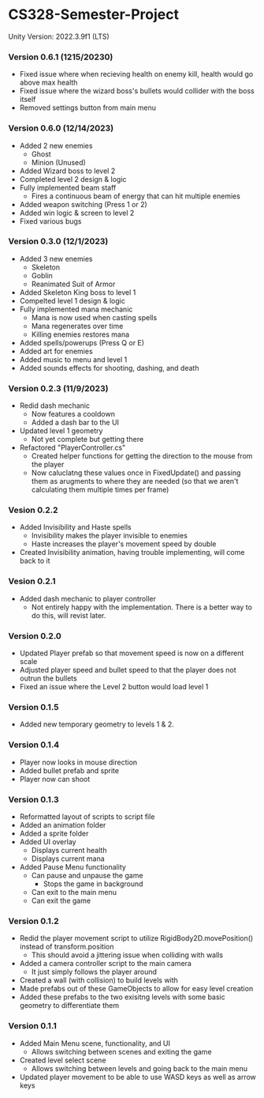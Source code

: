 # CS328-Semester-Project

Unity Version: 2022.3.9f1 (LTS)

### Version 0.6.1 (1215/20230)
- Fixed issue where when recieving health on enemy kill, health would go above max health
- Fixed issue where the wizard boss's bullets would collider with the boss itself
- Removed settings button from main menu

### Version 0.6.0 (12/14/2023)
- Added 2 new enemies
    - Ghost
    - Minion (Unused)
- Added Wizard boss to level 2
- Completed level 2 design & logic
- Fully implemented beam staff
    - Fires a continuous beam of energy that can hit multiple enemies
- Added weapon switching (Press 1 or 2)
- Added win logic & screen to level 2
- Fixed various bugs

### Version 0.3.0 (12/1/2023)
- Added 3 new enemies
    - Skeleton
    - Goblin
    - Reanimated Suit of Armor
- Added Skeleton King boss to level 1
- Compelted level 1 design & logic
- Fully implemented mana mechanic
    - Mana is now used when casting spells
    - Mana regenerates over time
    - Killing enemies restores mana
- Added spells/powerups (Press Q or E)
- Added art for enemies
- Added music to menu and level 1
- Added sounds effects for shooting, dashing, and death

### Version 0.2.3 (11/9/2023)
- Redid dash mechanic
    - Now features a cooldown
    - Added a dash bar to the UI
- Updated level 1 geometry
    - Not yet complete but getting there
- Refactored "PlayerController.cs"
    - Created helper functions for getting the direction to the mouse from the player
    - Now caluclatng these values once in FixedUpdate() and passing them as arugments to where they are needed (so that we aren't calculating them multiple times per frame)

### Vesion 0.2.2
- Added Invisibility and Haste spells
    - Invisibility makes the player invisible to enemies
    - Haste increases the player's movement speed by double
- Created Invisibility animation, having trouble implementing, will come back to it


### Vesion 0.2.1
- Added dash mechanic to player controller
    - Not entirely happy with the implementation. There is a better way to do this, will revist later.

### Version 0.2.0 
- Updated Player prefab so that movement speed is now on a different scale
- Adjusted player speed and bullet speed to that the player does not outrun the bullets
- Fixed an issue where the Level 2 button would load level 1

### Version 0.1.5
- Added new temporary geometry to levels 1 & 2.

### Version 0.1.4
- Player now looks in mouse direction
- Added bullet prefab and sprite
- Player now can shoot

### Version 0.1.3
- Reformatted layout of scripts to script file
- Added an animation folder
- Added a sprite folder
- Added UI overlay
    - Displays current health
    - Displays current mana
- Added Pause Menu functionality
    - Can pause and unpause the game
        - Stops the game in background
    - Can exit to the main menu
    - Can exit the game

### Version 0.1.2
- Redid the player movement script to utilize RigidBody2D.movePosition() instead of transform.position
    - This should avoid a jittering issue when colliding with walls
- Added a camera controller script to the main camera
    - It just simply follows the player around
- Created a wall (with collision) to build levels with
- Made prefabs out of these GameObjects to allow for easy level creation
- Added these prefabs to the two exisitng levels with some basic geometry to differentiate them

### Version 0.1.1
- Added Main Menu scene, functionality, and UI
    - Allows switching between scenes and exiting the game
- Created level select scene
    - Allows switching between levels and going back to the main menu
- Updated player movement to be able to use WASD keys as well as arrow keys
